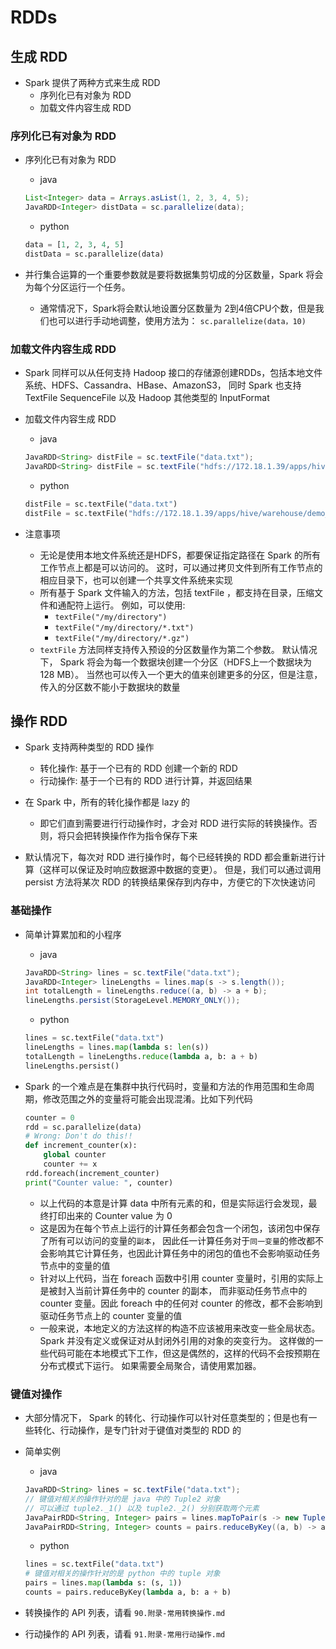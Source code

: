 # RDDs

## 生成 RDD

* Spark 提供了两种方式来生成 RDD
    * 序列化已有对象为 RDD
    * 加载文件内容生成 RDD

### 序列化已有对象为 RDD

* 序列化已有对象为 RDD
    * java
    ```java
    List<Integer> data = Arrays.asList(1, 2, 3, 4, 5);
    JavaRDD<Integer> distData = sc.parallelize(data);
    ```
    * python
    ```python
    data = [1, 2, 3, 4, 5]
    distData = sc.parallelize(data)
    ```

* 并行集合运算的一个重要参数就是要将数据集剪切成的分区数量，Spark 将会为每个分区运行一个任务。
    * 通常情况下，Spark将会默认地设置分区数量为 2到4倍CPU个数，但是我们也可以进行手动地调整，使用方法为：
        `sc.parallelize(data，10)`

### 加载文件内容生成 RDD

* Spark 同样可以从任何支持 Hadoop 接口的存储源创建RDDs，包括本地文件系统、HDFS、Cassandra、HBase、AmazonS3，
    同时 Spark 也支持 TextFile SequenceFile 以及 Hadoop 其他类型的 InputFormat

* 加载文件内容生成 RDD
    * java
    ```java
    JavaRDD<String> distFile = sc.textFile("data.txt");
    JavaRDD<String> distFile = sc.textFile("hdfs://172.18.1.39/apps/hive/warehouse/demo_btw_v1_3_label_dianzhichubanshe_by_gp.db/xxx.txt");
    ```
    * python
    ```python
    distFile = sc.textFile("data.txt")
    distFile = sc.textFile("hdfs://172.18.1.39/apps/hive/warehouse/demo_btw_v1_3_label_dianzhichubanshe_by_gp.db/xxx.txt")
    ```

* 注意事项
    * 无论是使用本地文件系统还是HDFS，都要保证指定路径在 Spark 的所有工作节点上都是可以访问的。
        这时，可以通过拷贝文件到所有工作节点的相应目录下，也可以创建一个共享文件系统来实现
    * 所有基于 Spark 文件输入的方法，包括 textFile ，都支持在目录，压缩文件和通配符上运行。
        例如，可以使用:
        * `textFile("/my/directory")`
        * `textFile("/my/directory/*.txt")`
        * `textFile("/my/directory/*.gz")`
    * `textFile` 方法同样支持传入预设的分区数量作为第二个参数。
        默认情况下， Spark 将会为每一个数据块创建一个分区（HDFS上一个数据块为 128 MB）。
        当然也可以传入一个更大的值来创建更多的分区，但是注意，传入的分区数不能小于数据块的数量

## 操作 RDD

* Spark 支持两种类型的 RDD 操作
    * 转化操作: 基于一个已有的 RDD 创建一个新的 RDD
    * 行动操作: 基于一个已有的 RDD 进行计算，并返回结果

* 在 Spark 中，所有的转化操作都是 lazy 的
    * 即它们直到需要进行行动操作时，才会对 RDD 进行实际的转换操作。否则，将只会把转换操作作为指令保存下来

* 默认情况下，每次对 RDD 进行操作时，每个已经转换的 RDD 都会重新进行计算（这样可以保证及时响应数据源中数据的变更）。
    但是，我们可以通过调用 persist 方法将某次 RDD 的转换结果保存到内存中，方便它的下次快速访问


### 基础操作

* 简单计算累加和的小程序
    * java
    ```java
    JavaRDD<String> lines = sc.textFile("data.txt");
    JavaRDD<Integer> lineLengths = lines.map(s -> s.length());
    int totalLength = lineLengths.reduce((a, b) -> a + b);
    lineLengths.persist(StorageLevel.MEMORY_ONLY());
    ```
    * python
    ```python
    lines = sc.textFile("data.txt")
    lineLengths = lines.map(lambda s: len(s))
    totalLength = lineLengths.reduce(lambda a, b: a + b)
    lineLengths.persist()
    ```

* Spark 的一个难点是在集群中执行代码时，变量和方法的作用范围和生命周期，修改范围之外的变量将可能会出现混淆。比如下列代码
    ```python
    counter = 0
    rdd = sc.parallelize(data)
    # Wrong: Don't do this!!
    def increment_counter(x):
        global counter
        counter += x
    rdd.foreach(increment_counter)
    print("Counter value: ", counter)
    ```
    * 以上代码的本意是计算 data 中所有元素的和，但是实际运行会发现，最终打印出来的 Counter value 为 0
    * 这是因为在每个节点上运行的计算任务都会包含一个闭包，该闭包中保存了所有可以访问的变量的`副本`，
        因此任一计算任务对于`同一变量`的修改都不会影响其它计算任务，也因此计算任务中的闭包的值也不会影响驱动任务节点中的变量的值
    * 针对以上代码，当在 foreach 函数中引用 counter 变量时，引用的实际上是被封入当前计算任务中的 counter 的副本，
        而非驱动任务节点中的 counter 变量。因此 foreach 中的任何对 counter 的修改，都不会影响到驱动任务节点上的 counter 变量的值
    * 一般来说，本地定义的方法这样的构造不应该被用来改变一些全局状态。Spark 并没有定义或保证对从封闭外引用的对象的突变行为。
        这样做的一些代码可能在本地模式下工作，但这是偶然的，这样的代码不会按预期在分布式模式下运行。
        如果需要全局聚合，请使用累加器。

### 键值对操作

* 大部分情况下， Spark 的转化、行动操作可以针对任意类型的；但是也有一些转化、行动操作，是专门针对于键值对类型的 RDD 的

* 简单实例
    * java
    ```java
    JavaRDD<String> lines = sc.textFile("data.txt");
    // 键值对相关的操作针对的是 java 中的 Tuple2 对象
    // 可以通过 tuple2._1() 以及 tuple2._2() 分别获取两个元素
    JavaPairRDD<String, Integer> pairs = lines.mapToPair(s -> new Tuple2(s, 1));
    JavaPairRDD<String, Integer> counts = pairs.reduceByKey((a, b) -> a + b);
    ```
    * python
    ```python
    lines = sc.textFile("data.txt")
    # 键值对相关的操作针对的是 python 中的 tuple 对象
    pairs = lines.map(lambda s: (s, 1))
    counts = pairs.reduceByKey(lambda a, b: a + b)
    ```

* 转换操作的 API 列表，请看 `90.附录-常用转换操作.md`

* 行动操作的 API 列表，请看 `91.附录-常用行动操作.md`
